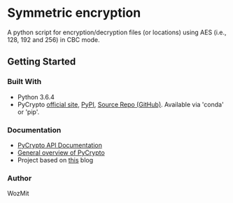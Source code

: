 # Symmetric encryption
A python script for encryption/decryption files (or locations) using AES (i.e., 128, 192 and 256) in CBC mode.

## Getting Started

### Built With
* Python 3.6.4
* PyCrypto [official site](https://www.dlitz.net/software/pycrypto/), [PyPI](https://pypi.python.org/pypi/pycrypto), [Source Repo (GitHub)](https://github.com/dlitz/pycrypto). Available via 'conda' or 'pip'.

### Documentation
* [PyCrypto API Documentation](https://www.dlitz.net/software/pycrypto/api/2.6/)
* [General overview of PyCrypto](https://www.dlitz.net/software/pycrypto/doc/)
* Project based on [this](http://www.letscodepro.com/encryption-in-python-using-pycrypto/) blog

### Author
WozMit